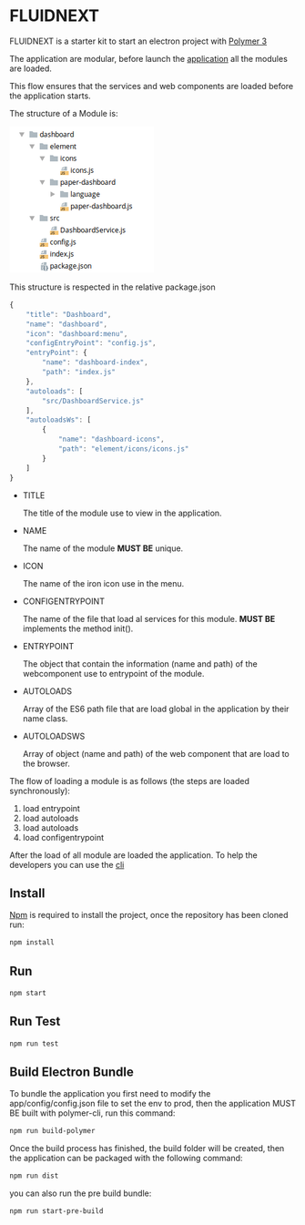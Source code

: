 # FLUIDNEXT

FLUIDNEXT is a starter kit to start an electron project with [Polymer 3 ](https://polymer-library.polymer-project.org/3.0/docs/devguide/feature-overview)

The application are modular, before launch the [application](https://github.com/fluidnext/electron-polymer/blob/master/app/elements/layout/application-layout.js) all the modules are loaded.

This flow ensures that the services and web components are loaded before the application starts.

The structure of a Module is:

![module structure](https://raw.githubusercontent.com/fluidnext/electron-polymer/master/doc/image/module-strucure.png)

This structure is respected in the relative package.json

```javascript
{
    "title": "Dashboard",
    "name": "dashboard",
    "icon": "dashboard:menu",
    "configEntryPoint": "config.js",
    "entryPoint": {
        "name": "dashboard-index",
        "path": "index.js"
    },
    "autoloads": [
        "src/DashboardService.js"
    ],
    "autoloadsWs": [
        {
            "name": "dashboard-icons",
            "path": "element/icons/icons.js"
        }
    ]
}

```

- TITLE

    The title of the module use to view in the application.

- NAME

    The name of the module  **MUST BE** unique.

- ICON

    The name of the iron icon use in the menu.

- CONFIGENTRYPOINT

    The name of the file that load al services for this module.  **MUST BE** implements the method init().

- ENTRYPOINT

    The object that contain the information (name and path) of the webcomponent use to entrypoint of the module.

- AUTOLOADS

    Array of the ES6 path file that are load global in the application by their name class.

- AUTOLOADSWS

    Array of object (name and path) of the web component that are load to the browser.

The flow of loading a module is as follows (the steps are loaded synchronously):

1. load entrypoint
2. load autoloads
3. load autoloads
3. load configentrypoint

After the load of all module are loaded the application. To help the developers you can use the [cli](https://github.com/fluidnext/electron-polymer-cli)

## Install

[Npm](https://www.npmjs.com/get-npm) is required to install the project, once the repository has been cloned run:
```bash
npm install
```

## Run
```bash
npm start
```

## Run Test
```bash
npm run test
```

## Build Electron Bundle
To bundle the application you first need to modify the app/config/config.json file to set the env to prod, then the application MUST BE built with polymer-cli, run this command:
```bash
npm run build-polymer
```

Once the build process has finished, the build folder will be created, then the application can be packaged with the following command:

```bash
npm run dist
```

you can also run the pre build bundle:

```bash
npm run start-pre-build
```
